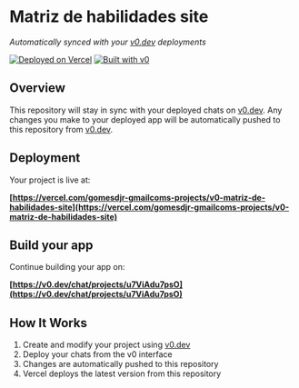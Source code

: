 # Matriz de habilidades site

*Automatically synced with your [v0.dev](https://v0.dev) deployments*

[![Deployed on Vercel](https://img.shields.io/badge/Deployed%20on-Vercel-black?style=for-the-badge&logo=vercel)](https://vercel.com/gomesdjr-gmailcoms-projects/v0-matriz-de-habilidades-site)
[![Built with v0](https://img.shields.io/badge/Built%20with-v0.dev-black?style=for-the-badge)](https://v0.dev/chat/projects/u7ViAdu7psO)

## Overview

This repository will stay in sync with your deployed chats on [v0.dev](https://v0.dev).
Any changes you make to your deployed app will be automatically pushed to this repository from [v0.dev](https://v0.dev).

## Deployment

Your project is live at:

**[https://vercel.com/gomesdjr-gmailcoms-projects/v0-matriz-de-habilidades-site](https://vercel.com/gomesdjr-gmailcoms-projects/v0-matriz-de-habilidades-site)**

## Build your app

Continue building your app on:

**[https://v0.dev/chat/projects/u7ViAdu7psO](https://v0.dev/chat/projects/u7ViAdu7psO)**

## How It Works

1. Create and modify your project using [v0.dev](https://v0.dev)
2. Deploy your chats from the v0 interface
3. Changes are automatically pushed to this repository
4. Vercel deploys the latest version from this repository
